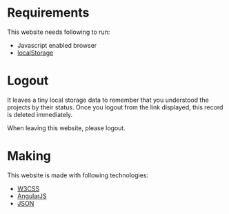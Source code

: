 # Requirements

This website needs following to run:

 * Javascript enabled browser
 * [localStorage](https://developer.mozilla.org/en-US/docs/Web/API/Window/localStorage)


# Logout

It leaves a tiny local storage data to remember that you understood the projects by their status.
Once you logout from the link displayed, this record is deleted immediately.

When leaving this website, please logout.


# Making

This website is made with following technologies:

 * [W3CSS](https://www.w3schools.com/w3css/)
 * [AngularJS](https://angularjs.org/)
 * [JSON](https://www.json.org/)
 